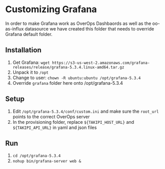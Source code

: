 # Customizing Grafana

In order to make Grafana work as OverOps Dashbaords as well as the oo-as-influx datasource we have created this folder that needs to override Grafana default folder.

## Installation
1. Get Grafana: `wget https://s3-us-west-2.amazonaws.com/grafana-releases/release/grafana-5.3.4.linux-amd64.tar.gz`
2. Unpack it to `/opt`
3. Change to user: `chown -R ubuntu:ubuntu /opt/grafana-5.3.4`
4. Override `grafana` folder here onto /opt/grafana-5.3.4

## Setup
1. Edit `/opt/grafana-5.3.4/conf/custom.ini` and make sure the `root_url` points to the correct OverOps server
2. In the provisioning folder, replace `${TAKIPI_HOST_URL}` and `${TAKIPI_API_URL}` in yaml and json files

## Run
1. `cd /opt/grafana-5.3.4`
2. `nohup bin/grafana-server web &`
